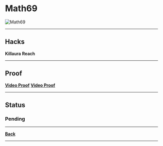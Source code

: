 # Math69
![Math69](http://cravatar.eu/helmhead/Math69/64.png "Math69")

***

## Hacks
**Killaura**
**Reach**

***

## Proof
**[Video Proof](https://www.youtube.com/watch?v=pcdhmybrL70 "YouTube")**
**[Video Proof](http://youtu.be/7_kQ-XhUkpI "YouTube")**

***

## Status
### **Pending**

***

**[Back](https://github.com/ViperRage/CakeRage/blob/master/Player%20Reports.md)**

***
